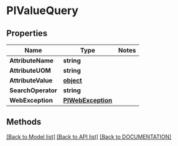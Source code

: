 # PIValueQuery

## Properties
Name | Type | Notes
------------ | ------------- | -------------
**AttributeName** | **string**
**AttributeUOM** | **string**
**AttributeValue** | **[**object**](../Model/Object.md)**
**SearchOperator** | **string**
**WebException** | **[**PIWebException**](../Model/PIWebException.md)**

## Methods
[[Back to Model list]](../../DOCUMENTATION.md#documentation-for-models) [[Back to API list]](../../DOCUMENTATION.md#documentation-for-api-endpoints) [[Back to DOCUMENTATION]](../../DOCUMENTATION.md)
